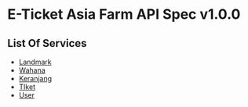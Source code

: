 # E-Ticket Asia Farm API Spec v1.0.0

## List Of Services
 - [Landmark](https://github.com/digtive/E-Tiket-Asia-Farm/tree/main/documentation/api/landmarks) 
 - [Wahana](https://github.com/digtive/E-Tiket-Asia-Farm/tree/main/documentation/api/wahana)
 - [Keranjang](https://github.com/digtive/E-Tiket-Asia-Farm/tree/main/documentation/api/keranjang)
 - [TIket](https://github.com/digtive/E-Tiket-Asia-Farm/tree/main/documentation/api/tiket)
 - [User]()
    
